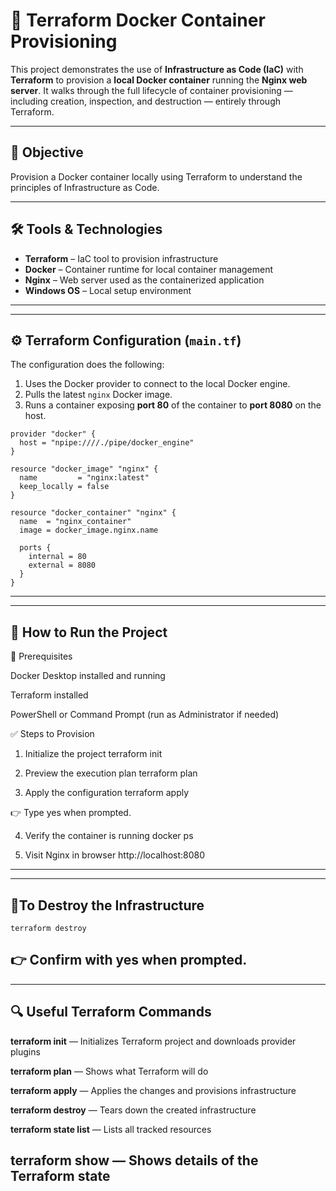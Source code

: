 # 🐳 Terraform Docker Container Provisioning

This project demonstrates the use of **Infrastructure as Code (IaC)** with **Terraform** to provision a **local Docker container** running the **Nginx web server**. It walks through the full lifecycle of container provisioning — including creation, inspection, and destruction — entirely through Terraform.

---

## 📌 Objective

Provision a Docker container locally using Terraform to understand the principles of Infrastructure as Code.

---

## 🛠️ Tools & Technologies

- **Terraform** – IaC tool to provision infrastructure
- **Docker** – Container runtime for local container management
- **Nginx** – Web server used as the containerized application
- **Windows OS** – Local setup environment

---

---

## ⚙️ Terraform Configuration (`main.tf`)

The configuration does the following:

1. Uses the Docker provider to connect to the local Docker engine.
2. Pulls the latest `nginx` Docker image.
3. Runs a container exposing **port 80** of the container to **port 8080** on the host.

```hcl
provider "docker" {
  host = "npipe:////./pipe/docker_engine"
}

resource "docker_image" "nginx" {
  name         = "nginx:latest"
  keep_locally = false
}

resource "docker_container" "nginx" {
  name  = "nginx_container"
  image = docker_image.nginx.name

  ports {
    internal = 80
    external = 8080
  }
}
```

---

---

## 🚀 How to Run the Project

🔧 Prerequisites

Docker Desktop installed and running

Terraform installed

PowerShell or Command Prompt (run as Administrator if needed)

✅ Steps to Provision

1. Initialize the project
   terraform init

2. Preview the execution plan
   terraform plan

3. Apply the configuration
   terraform apply

👉 Type yes when prompted.

4. Verify the container is running
   docker ps

5. Visit Nginx in browser
   http://localhost:8080

---

---

## 🧹To Destroy the Infrastructure

    terraform destroy

## 👉 Confirm with yes when prompted.

---

## 🔍 Useful Terraform Commands

**terraform init** — Initializes Terraform project and downloads provider plugins

**terraform plan** — Shows what Terraform will do

**terraform apply** — Applies the changes and provisions infrastructure

**terraform destroy** — Tears down the created infrastructure

**terraform state list** — Lists all tracked resources

## **terraform show** — Shows details of the Terraform state
